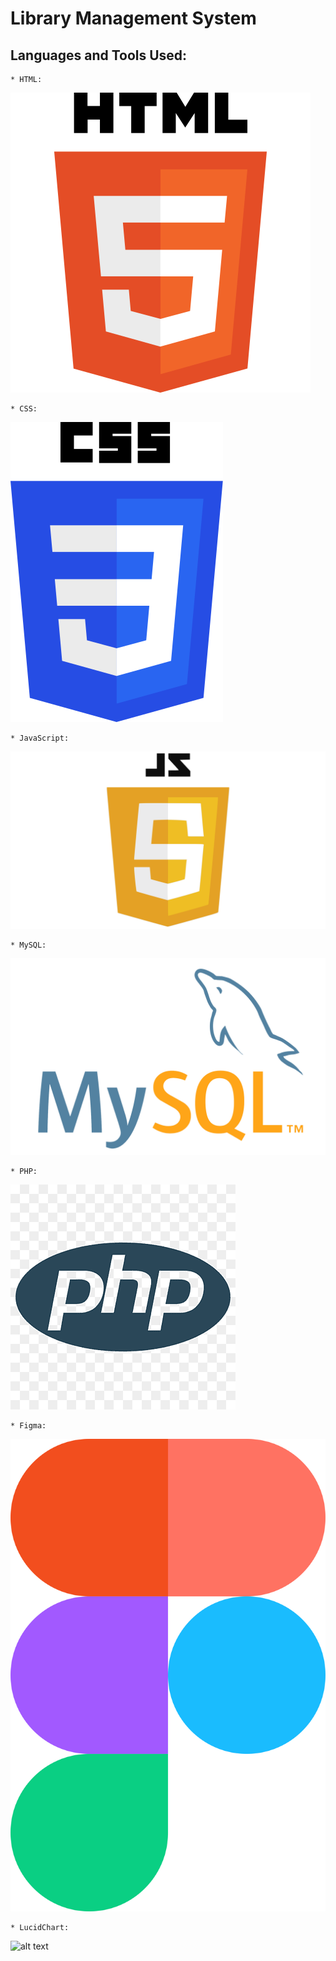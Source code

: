 # Library Management System




## Languages and Tools Used:
    * HTML: 
![alt text](https://github.com/CidNP/LMS/blob/main/html.png "Logo Title Text 1")
 
    * CSS: 
![alt text](https://github.com/CidNP/LMS/blob/main/css.png "Logo Title Text 1")

    * JavaScript: 
![alt text](https://github.com/CidNP/LMS/blob/main/JavaScript-Logo.png "Logo Title Text 1")

    * MySQL: 
![alt text](https://github.com/CidNP/LMS/blob/main/MySQL-Logo.png "Logo Title Text 1")

    * PHP: 
![alt text](https://github.com/CidNP/LMS/blob/main/php.png "Logo Title Text 1")

    * Figma: 
![alt text](https://github.com/CidNP/LMS/blob/main/figma-1-logo-png-transparent.png "Logo Title Text 1")

    * LucidChart: 
![alt text](https://github.com/CidNP/LMS/blob/main/lucidchart-logo-vector.png.png "Logo Title Text 1")
